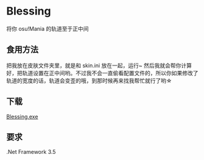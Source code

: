 # Blessing
将你 osu!Mania 的轨道至于正中间

## 食用方法
把我放在皮肤文件夹里，就是和 skin.ini 放在一起，运行~ 然后我就会帮你计算好，把轨道设置在正中间哟。不过我不会一直偷看配置文件的，所以你如果修改了轨道的宽度的话，轨道会变歪的哦，到那时候再来找我帮忙就行了哟☆

## 下载
[Blessing.exe](https://github.com/S-Aoi/Blessing/releases/download/v0.1.1/Blessing.exe)

## 要求
.Net Framework 3.5
